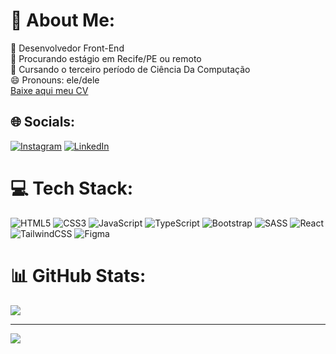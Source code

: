# 💫 About Me:
🔭 Desenvolvedor Front-End <br/>
👀 Procurando estágio em Recife/PE ou remoto <br/>
👾 Cursando o terceiro período de Ciência Da Computação <br/>
😄 Pronouns: ele/dele <br/>
<a href="./Meu CV.pdf">Baixe aqui meu CV</a>



## 🌐 Socials:
[![Instagram](https://img.shields.io/badge/Instagram-%23E4405F.svg?logo=Instagram&logoColor=white)](https://instagram.com/marcelo_henri22) [![LinkedIn](https://img.shields.io/badge/LinkedIn-%230077B5.svg?logo=linkedin&logoColor=white)](https://linkedin.com/in/marcelo-brito-287122204) 

# 💻 Tech Stack:
![HTML5](https://img.shields.io/badge/html5-%23E34F26.svg?style=for-the-badge&logo=html5&logoColor=white) ![CSS3](https://img.shields.io/badge/css3-%231572B6.svg?style=for-the-badge&logo=css3&logoColor=white) ![JavaScript](https://img.shields.io/badge/javascript-%23323330.svg?style=for-the-badge&logo=javascript&logoColor=%23F7DF1E) ![TypeScript](https://img.shields.io/badge/typescript-%23007ACC.svg?style=for-the-badge&logo=typescript&logoColor=white) ![Bootstrap](https://img.shields.io/badge/bootstrap-%23563D7C.svg?style=for-the-badge&logo=bootstrap&logoColor=white) ![SASS](https://img.shields.io/badge/SASS-hotpink.svg?style=for-the-badge&logo=SASS&logoColor=white) ![React](https://img.shields.io/badge/react-%2320232a.svg?style=for-the-badge&logo=react&logoColor=%2361DAFB) ![TailwindCSS](https://img.shields.io/badge/tailwindcss-%2338B2AC.svg?style=for-the-badge&logo=tailwind-css&logoColor=white) 	![Figma](https://img.shields.io/badge/figma-%23F24E1E.svg?style=for-the-badge&logo=figma&logoColor=white)
# 📊 GitHub Stats:

![](https://github-readme-streak-stats.herokuapp.com/?user=MarceloCoelho1&theme=tokyonight&hide_border=false)<br/>


---
[![](https://visitcount.itsvg.in/api?id=MarceloCoelho1&icon=1&color=1)](https://visitcount.itsvg.in)

